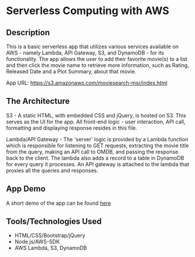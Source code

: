 # Serverless Computing with AWS

## Description
This is a basic serverless app that utilizes various services available on AWS - namely Lambda, API Gateway, S3, and DynamoDB - for its functionality.
The app allows the user to add their favorite movie(s) to a list and then click the movie name to retrieve more information, such as Rating, Released Date and a Plot Summary, about that movie.

App URL: https://s3.amazonaws.com/moviesearch-msr/index.html

## The Architecture
S3 - A static HTML, with embedded CSS and jQuery, is hosted on S3. This serves as the UI for the app. All front-end logic - user interaction, API call, formatting and displaying response resides in this file.

Lambda/API Gateway - The 'server' logic is provided by a Lambda function which is responsible for listening to GET requests, extracting the movie title from the query, making an API call to OMDB, and passing the response back to the client. The lambda also adds a record to a table in DynamoDB for every query it processes. An API gateway is attached to the lambda that proxies all the queries and responses.

## App Demo
A short demo of the app can be found [here](https://drive.google.com/file/d/10QwMgA-XxYylmmhJBTMWpwntl1ztv20K/preview)

## Tools/Technologies Used
- HTML/CSS/Bootstrap/jQuery
- Node.js/AWS-SDK
- AWS Lambda, S3, DynamoDB